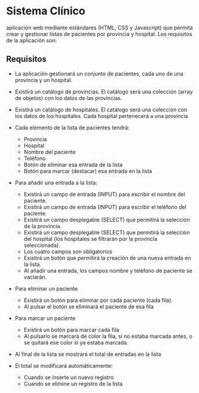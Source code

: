# Sistema Clínico

aplicación web mediante estándares (HTML, CSS y
Javascript) que permita crear y gestionar listas de pacientes por provincia y hospital. Los requisitos de la
aplicación son:


## Requisitos

- La aplicación gestionará un conjunto de pacientes, cada uno de una provincia y un hospital.
- Existirá un catálogo de provincias. El catálogo será una colección (array de objetos) con los datos de las provincias.
- Existirá un catálogo de hospitales. El catálogo será una colección con los datos de los hospitales. Cada hospital pertenecerá a una provincia
- Cada elemento de la lista de pacientes tendrá:
    - Provincia
    - Hospital  
    - Nombre del paciente
    - Teléfono
    - Botón de eliminar esa entrada de la lista
    - Botón para marcar (destacar) esa entrada en la lista

- Para añadir una entrada a la lista:
    - Existirá un campo de entrada (INPUT) para escribir el nombre del paciente.
    - Existirá un campo de entrada (INPUT) para escribir el teléfono del paciente.
    - Existirá un campo desplegable (SELECT) que permitirá la selección de la provincia.
    - Existirá un campo desplegable (SELECT) que permitirá la selección del hospital (los hospitales se filtrarán por la provincia seleccionada).
    - Los cuatro campos son obligatorios
    - Existirá un botón que permitirá la creación de una nueva entrada en la lista.
    - Al añadir una entrada, los campos nombre y teléfono de paciente se vaciarán.
- Para eliminar un paciente
    - Existirá un botón para eliminar por cada paciente (cada fila).
    - Al pulsar el botón se eliminará el paciente de esa fila
- Para marcar un paciente
    - Existirá un botón para marcar cada fila
    - Al pulsarlo se marcará de color la fila, si no estaba marcada antes, o se quitará ese color si ya estaba marcada.
- Al final de la lista se mostrará el total de entradas en la lista
- El total se modificará automáticamente:
    - Cuando se inserte un nuevo registro
    - Cuando se elimine un registro de la lista
